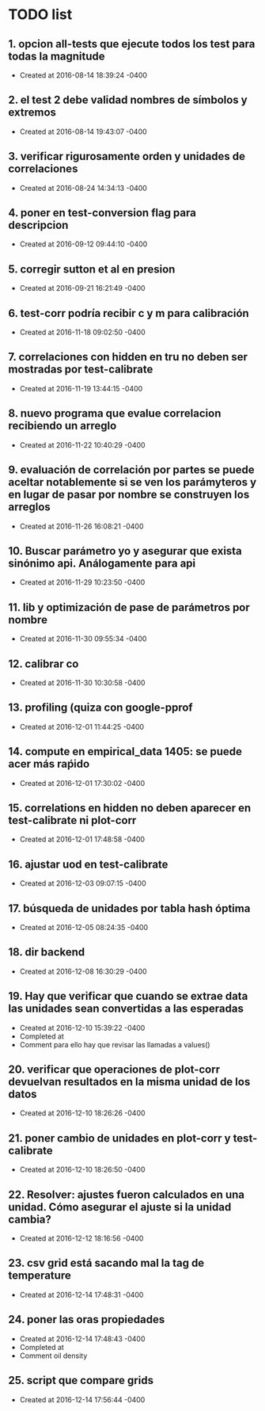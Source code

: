 # TODO list
## 1. opcion all-tests que ejecute todos los test para todas la magnitude
- Created at   2016-08-14 18:39:24 -0400

## 2. el test 2 debe validad nombres de símbolos y extremos
- Created at   2016-08-14 19:43:07 -0400

## 3. verificar rigurosamente orden y unidades de correlaciones
- Created at   2016-08-24 14:34:13 -0400

## 4. poner en test-conversion flag para descripcion
- Created at   2016-09-12 09:44:10 -0400

## 5. corregir sutton et al en presion
- Created at   2016-09-21 16:21:49 -0400

## 6. test-corr podría recibir c y m para calibración
- Created at   2016-11-18 09:02:50 -0400

## 7. correlaciones con hidden en tru no deben ser mostradas por test-calibrate
- Created at   2016-11-19 13:44:15 -0400

## 8. nuevo programa que evalue correlacion recibiendo un arreglo
- Created at   2016-11-22 10:40:29 -0400

## 9. evaluación de correlación por partes se puede aceltar notablemente si se ven los parámyteros y en lugar de pasar por nombre se construyen los arreglos
- Created at   2016-11-26 16:08:21 -0400

## 10. Buscar parámetro yo y asegurar que exista sinónimo api. Análogamente para api
- Created at   2016-11-29 10:23:50 -0400

## 11. lib y optimización de pase de parámetros por nombre
- Created at   2016-11-30 09:55:34 -0400

## 12. calibrar co
- Created at   2016-11-30 10:30:58 -0400

## 13. profiling (quiza con google-pprof
- Created at   2016-12-01 11:44:25 -0400

## 14. compute en empirical_data 1405: se puede acer más raṕido
- Created at   2016-12-01 17:30:02 -0400

## 15. correlations en hidden no deben aparecer en test-calibrate ni plot-corr
- Created at   2016-12-01 17:48:58 -0400

## 16. ajustar uod en test-calibrate
- Created at   2016-12-03 09:07:15 -0400

## 17. búsqueda de unidades por tabla hash óptima
- Created at   2016-12-05 08:24:35 -0400

## 18. dir backend
- Created at   2016-12-08 16:30:29 -0400

## 19. Hay que verificar que cuando se extrae data las unidades sean convertidas a las esperadas
- Created at   2016-12-10 15:39:22 -0400
- Completed at 
- Comment      para ello hay que revisar las llamadas a values()

## 20. verificar que operaciones de plot-corr devuelvan resultados en la misma unidad de los datos
- Created at   2016-12-10 18:26:26 -0400

## 21. poner cambio de unidades en plot-corr y test-calibrate
- Created at   2016-12-10 18:26:50 -0400

## 22. Resolver: ajustes fueron calculados en una unidad. Cómo asegurar el ajuste si la unidad cambia?
- Created at   2016-12-12 18:16:56 -0400

## 23. csv grid está sacando mal la tag de temperature
- Created at   2016-12-14 17:48:31 -0400

## 24. poner las oras propiedades
- Created at   2016-12-14 17:48:43 -0400
- Completed at 
- Comment      oil density

## 25. script que compare grids
- Created at   2016-12-14 17:56:44 -0400

